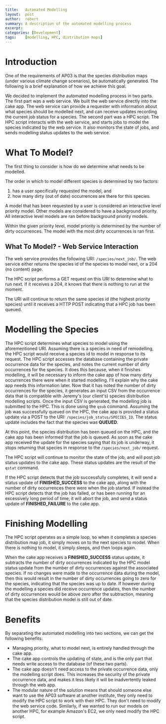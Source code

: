 ```yaml
---
title:   Automated Modelling
layout:  post
author:  robert
summary: A description of the automated modelling process
excerpt:
categories: [Development]
tags:    [modelling, HPC, distribution maps]
---
```


Introduction
==============

One of the requirements of AP03 is that the species distribution maps (under
various climate change scenarios), be automatically generated. The following is
a brief explanation of how we achieve this goal.

We decided to implement the automated modelling process in two parts. The
first part was a web service. We built the web service directly into the cake
app. The web service can provide a requester with information about what species
should be modelled next, and can receive updates recording the current job
status for a species.
The second part was a HPC script. The HPC script interacts with the web service,
and starts jobs to model the species indicated by the web service. It also
monitors the state of jobs, and sends modelling status updates to the web
service.

What To Model?
==============

The first thing to consider is how do we determine what needs to be modelled.

The order in which to model different species is determined by two factors:

1. has a user specifically requested the model, and
2. how many dirty (out of date) occurrences are there for this species.

A model that has been requested by a user is considered an interactive level
priority model. Other models are considered to have a background priority. All
interactive level models are ran before background priority models.

Within the given priority level, model priority is determined by the number of
dirty occurrences. The model with the most dirty occurrences is ran first.

What To Model? - Web Service Interaction
----------------------------------------

The web service provides the following URI: <code>/species/next_job/</code>.
The web service either returns the species id of the species to model next,
or a 204 (no content) page.

The HPC script performs a GET request on this URI to determine what to run next.
If it receives a 204, it knows that there is nothing to run at the moment.

The URI will continue to return the same species id (the highest priority species)
until it receives a HTTP POST indicating that a HPC job has been queued.

Modelling the Species
========================

The HPC script determines what species to model using the aforementioned URI.
Assuming there is a species in need of remodelling, the HPC script would
receive a species id to model in response to its request. The HPC script
accesses the database containing the private occurrence data for the species, and notes the
current number of dirty occurrences for the species. It does this because, when it finishes modelling,
it will be necessary to inform the cake app of how many dirty occurrences there 
were when it started modelling. I'll explain why the cake app needs this 
information later. Now that it has noted the number of dirty occurrences for the
species, it generates an input CSV from the occurrence data that is compatible
with Jeremy's (our client's) species distribution modelling scripts. Once
the input CSV is generated, the modelling job is submitted to the HPC. This is
done using the <code>qsub</code> command.
Assuming the job was successfully queued on the HPC, the cake app is provided
a status update via a POST to the URI: <code>/species/job_status/SPECIES_ID</code>.
The status update includes the fact that the species was **QUEUED**.

At this point, the species distribution has been queued on the HPC, and the
cake app has been informed that the job is queued. As soon as the cake app
received the update for the species saying that its job is underway, it stops
returning that species in response to the <code>/species/next_job/</code> request.

The HPC script will continue to monitor the state of the job, and will
post job status updates to the cake app. These status updates are the result
of the <code>qstat</code> command.

If the HPC script detects that the job successfully completes, it will send a status
update of **FINISHED_SUCCESS** to the cake app, along with the number of
dirty occurrences there were when the job started. If instead the HPC script detects 
that the job has failed, or has been running for an excessively long period of 
time, it will abort the job, and send a status update of **FINISHED_FAILURE** 
to the cake app.

Finishing Modelling
========================

The HPC script operates as a simple loop, so when it completes a species 
distribution map job, it simply moves on to the next species to model. When there 
is nothing to model, it simply sleeps, and then loops again.

When the cake app receives a **FINISHED_SUCCESS** status update, it subtracts
the number of dirty occurrences indicated by the HPC model status update from the
number of dirty occurrences against the associated species. If no changes were
made to the occurrence data during the model, then this would result in the
number of dirty occurrences going to zero for the species, indicating that the 
species was up to date. If however during the modelling
a species did receive occurrence updates, then the number of dirty occurrences
would be above zero after the subtraction, meaning that the species distribution 
model is still out of date.

Benefits
=============

By separating the automated modelling into two sections, we can get the 
following benefits:

* Managing priority, what to model next, is entirely handled through the cake
app.
* The cake app controls the updating of state, and is the only part that needs
write access to the database (of these two parts).
* The cake app doesn't need access to the private occurrence data, only the
modelling script does. This increases the security of the private occurrence data,
and makes it less likely it will be inadvertently leaked through the web app.
* The modular nature of the solution means that should someone else
want to use the AP03 software at another institute, they only need to modify 
the HPC script to work with their HPC. They don't need to modify the web
service code. Similarly, if we wanted to run our models on another HPC, for example
Amazon's EC2, we only need modify the HPC script.
